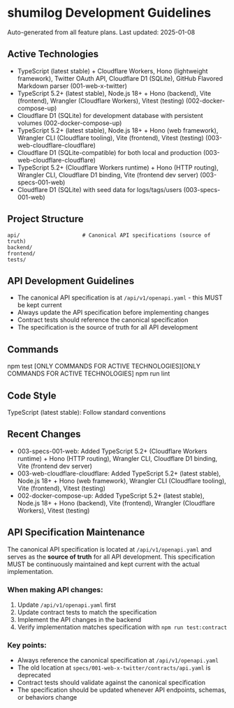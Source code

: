 # shumilog Development Guidelines

Auto-generated from all feature plans. Last updated: 2025-01-08

## Active Technologies
- TypeScript (latest stable) + Cloudflare Workers, Hono (lightweight framework), Twitter OAuth API, Cloudflare D1 (SQLite), GitHub Flavored Markdown parser (001-web-x-twitter)
- TypeScript 5.2+ (latest stable), Node.js 18+ + Hono (backend), Vite (frontend), Wrangler (Cloudflare Workers), Vitest (testing) (002-docker-compose-up)
- Cloudflare D1 (SQLite) for development database with persistent volumes (002-docker-compose-up)
- TypeScript 5.2+ (latest stable), Node.js 18+ + Hono (web framework), Wrangler CLI (Cloudflare tooling), Vite (frontend), Vitest (testing) (003-web-cloudflare-cloudflare)
- Cloudflare D1 (SQLite-compatible) for both local and production (003-web-cloudflare-cloudflare)
- TypeScript 5.2+ (Cloudflare Workers runtime) + Hono (HTTP routing), Wrangler CLI, Cloudflare D1 binding, Vite (frontend dev server) (003-specs-001-web)
- Cloudflare D1 (SQLite) with seed data for logs/tags/users (003-specs-001-web)

## Project Structure
```
api/                    # Canonical API specifications (source of truth)
backend/
frontend/
tests/
```

## API Development Guidelines
- The canonical API specification is at `/api/v1/openapi.yaml` - this MUST be kept current
- Always update the API specification before implementing changes
- Contract tests should reference the canonical specification
- The specification is the source of truth for all API development

## Commands
npm test [ONLY COMMANDS FOR ACTIVE TECHNOLOGIES][ONLY COMMANDS FOR ACTIVE TECHNOLOGIES] npm run lint

## Code Style
TypeScript (latest stable): Follow standard conventions

## Recent Changes
- 003-specs-001-web: Added TypeScript 5.2+ (Cloudflare Workers runtime) + Hono (HTTP routing), Wrangler CLI, Cloudflare D1 binding, Vite (frontend dev server)
- 003-web-cloudflare-cloudflare: Added TypeScript 5.2+ (latest stable), Node.js 18+ + Hono (web framework), Wrangler CLI (Cloudflare tooling), Vite (frontend), Vitest (testing)
- 002-docker-compose-up: Added TypeScript 5.2+ (latest stable), Node.js 18+ + Hono (backend), Vite (frontend), Wrangler (Cloudflare Workers), Vitest (testing)

<!-- MANUAL ADDITIONS START -->
## API Specification Maintenance

The canonical API specification is located at `/api/v1/openapi.yaml` and serves as the **source of truth** for all API development. This specification MUST be continuously maintained and kept current with the actual implementation.

### When making API changes:
1. Update `/api/v1/openapi.yaml` first
2. Update contract tests to match the specification
3. Implement the API changes in the backend
4. Verify implementation matches specification with `npm run test:contract`

### Key points:
- Always reference the canonical specification at `/api/v1/openapi.yaml`
- The old location at `specs/001-web-x-twitter/contracts/api.yaml` is deprecated
- Contract tests should validate against the canonical specification
- The specification should be updated whenever API endpoints, schemas, or behaviors change
<!-- MANUAL ADDITIONS END -->
